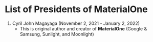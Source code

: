# List of Presidents of MaterialOne
1) Cyril John Magayaga (November 2, 2021 - January 2, 2022)
   * This is original author and creator of **MaterialOne** (Google & Samsung, Sunlight, and Moonlight)
